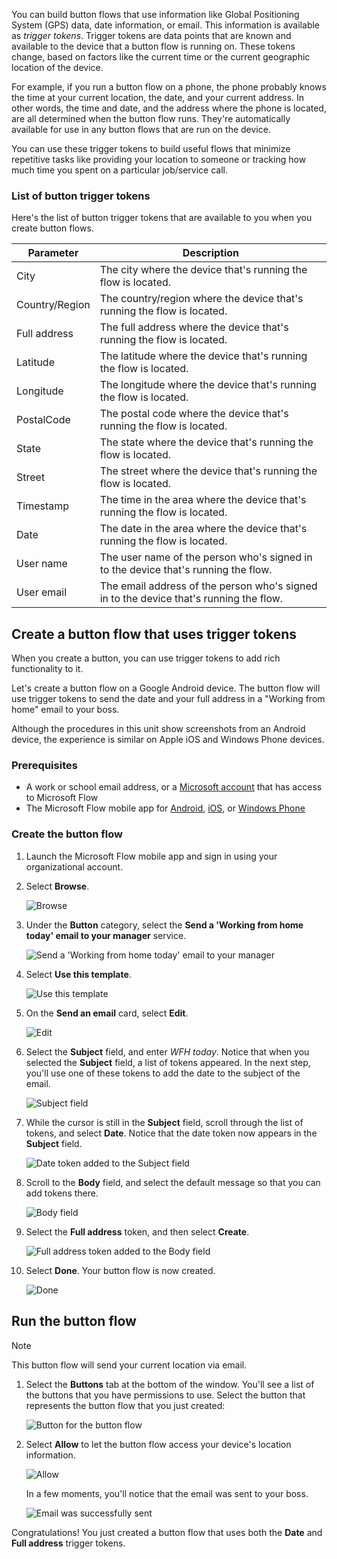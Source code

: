 You can build button flows that use information like Global Positioning System (GPS) data, date information, or email. This information is available as *trigger tokens*. Trigger tokens are data points that are known and available to the device that a button flow is running on. These tokens change, based on factors like the current time or the current geographic location of the device.

For example, if you run a button flow on a phone, the phone probably knows the time at your current location, the date, and your current address. In other words, the time and date, and the address where the phone is located, are all determined when the button flow runs. They're automatically available for use in any button flows that are run on the device.

You can use these trigger tokens to build useful flows that minimize repetitive tasks like providing your location to someone or tracking how much time you spent on a particular job/service call.

### List of button trigger tokens

Here's the list of button trigger tokens that are available to you when you create button flows.

| Parameter | Description |
| --- | --- |
| City | The city where the device that's running the flow is located. |
| Country/Region | The country/region where the device that's running the flow is located.|
| Full address | The full address where the device that's running the flow is located. |
| Latitude | The latitude where the device that's running the flow is located. |
| Longitude | The longitude where the device that's running the flow is located. |
| PostalCode | The postal code where the device that's running the flow is located. |
| State | The state where the device that's running the flow is located. |
| Street | The street where the device that's running the flow is located. |
| Timestamp | The time in the area where the device that's running the flow is located. |
| Date | The date in the area where the device that's running the flow is located. |
| User name | The user name of the person who's signed in to the device that's running the flow. |
| User email | The email address of the person who's signed in to the device that's running the flow. |

## Create a button flow that uses trigger tokens

When you create a button, you can use trigger tokens to add rich functionality to it.

Let's create a button flow on a Google Android device. The button flow will use trigger tokens to send the date and your full address in a "Working from home" email to your boss.

Although the procedures in this unit show screenshots from an Android device, the experience is similar on Apple iOS and Windows Phone devices.

### Prerequisites

* A work or school email address, or a [Microsoft account](https://account.microsoft.com/about?refd=www.microsoft.com) that has access to Microsoft Flow
* The Microsoft Flow mobile app for [Android](https://aka.ms/flowmobiledocsandroid), [iOS](https://aka.ms/flowmobiledocsios), or [Windows Phone](https://aka.ms/flowmobilewindows)

### Create the button flow

1. Launch the Microsoft Flow mobile app and sign in using your organizational account.
1. Select **Browse**.

    ![Browse](../media/1.png)

1. Under the **Button** category, select the **Send a 'Working from home today' email to your manager** service.

    ![Send a 'Working from home today' email to your manager](../media/2.png)

1. Select **Use this template**.

    ![Use this template](../media/3.png)

1. On the **Send an email** card, select **Edit**.

    ![Edit](../media/3-5.png)

1. Select the **Subject** field, and enter *WFH today*. Notice that when you selected the **Subject** field, a list of tokens appeared. In the next step, you'll use one of these tokens to add the date to the subject of the email.

    ![Subject field](../media/4.png)

1. While the cursor is still in the **Subject** field, scroll through the list of tokens, and select **Date**. Notice that the date token now appears in the **Subject** field.

    ![Date token added to the Subject field](../media/6.png)

1. Scroll to the **Body** field, and select the default message so that you can add tokens there.

    ![Body field](../media/7.png)

1. Select the **Full address** token, and then select **Create**.

    ![Full address token added to the Body field](../media/8.png)

1. Select **Done**. Your button flow is now created.

    ![Done](../media/9.png)

## Run the button flow

> [!NOTE]
> This button flow will send your current location via email.

1. Select the **Buttons** tab at the bottom of the window. You'll see a list of the buttons that you have permissions to use. Select the button that represents the button flow that you just created:

    ![Button for the button flow](../media/10.png)

1. Select **Allow** to let the button flow access your device's location information.

    ![Allow](../media/11.png)

    In a few moments, you'll notice that the email was sent to your boss.

    ![Email was successfully sent](../media/12.png)

Congratulations! You just created a button flow that uses both the **Date** and **Full address** trigger tokens.
